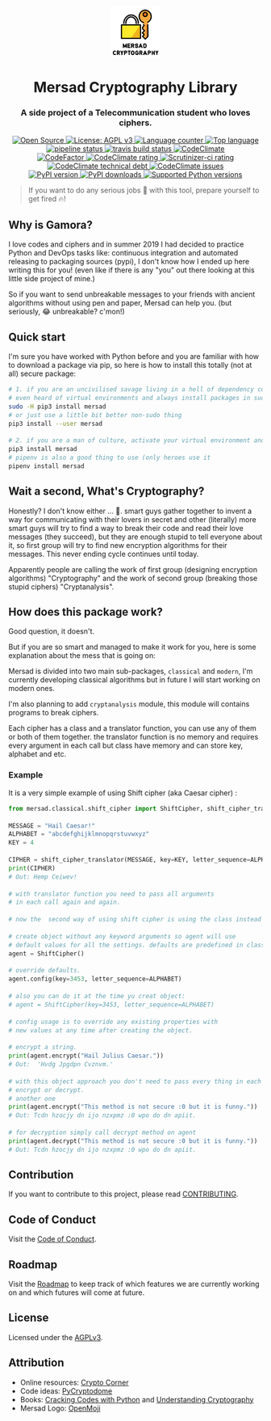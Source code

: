 <p align="center">
  <br>
  <a href="#">
    <img src="logo.svg" height="100" width="100" alt="Mersad Cryptography Library"/>
  </a>
</p>

<h1 align="center">Mersad Cryptography Library</h1>
<h3 align="center">A side project of a Telecommunication student who loves ciphers.</h3>
<p align="center">

<p align="center">
  <a title="Open Source" href="https://opensource.com/resources/what-open-source" target="_blank">
    <img src="https://img.shields.io/badge/Open%20Source-Forever-brightgreen?logo=open-source-initiative&style=flat-square" alt="Open Source">
  </a>
  <a title="License: AGPLv3" href="https://www.opensource.org/licenses/AGPL-3.0" target="_blank">
    <img src="https://img.shields.io/github/license/azadeh-afzar/Mersad-Cryptography-Library?logo=gnu&style=flat-square" alt="License: AGPL v3">
  </a>
  <a title="Language counter" href="#" target="_blank">
    <img src="https://img.shields.io/github/languages/count/azadeh-afzar/Mersad-Cryptography-Library?logo=gitlab&style=flat-square" alt="Language counter">
  </a>
  <a title="Top language" href="#" target="_blank">
    <img src="https://img.shields.io/github/languages/top/azadeh-afzar/Mersad-Cryptography-Library?logo=gitlab&style=flat-square" alt="Top language">
  </a>
  <a title="GitLab: pipeline status" href="https://gitlab.com/Azadeh-Afzar/Cryptography/Mersad-Cryptography-Library/commits/master" target="_blank">
    <img src="https://img.shields.io/gitlab/pipeline/Cryptography/Mersad-Cryptography-Library?gitlab_url=https%3A%2F%2Fgitlab.com%2FAzadeh-Afzar&logo=gitlab&style=flat-square"  alt="pipeline status" />
  </a>
  <a title="Travis CI: build status" href="https://travis-ci.org/azadeh-afzar/Mersad-Cryptography-Library" target="_blank">
    <img src="https://img.shields.io/travis/azadeh-afzar/Mersad-Cryptography-Library/master?logo=travis&style=flat-square"  alt="travis build status" />
  </a>
  <a title="Test Coverage: CodeClimate.com" href="https://codeclimate.com/github/azadeh-afzar/Mersad-Cryptography-Library" target="_blank">
    <img src="https://img.shields.io/codeclimate/coverage/azadeh-afzar/Mersad-Cryptography-Library?logo=code-climate&style=flat-square" alt="CodeClimate"/>
  </a>
  
  <br>
  
  <a title="Code Quality: Codefactor.io" href="https://www.codefactor.io/repository/github/azadeh-afzar/mersad-cryptography-library" target="_blank">
    <img src="https://www.codefactor.io/repository/github/azadeh-afzar/mersad-cryptography-library/badge?style=flat-square" alt="CodeFactor"/>
  </a>
  <a title="Code Quality: CodeClimate.com" href="https://codeclimate.com/github/azadeh-afzar/Mersad-Cryptography-Library/maintainability" target="_blank">
    <img src="https://img.shields.io/codeclimate/maintainability/azadeh-afzar/Mersad-Cryptography-Library?logo=code-climate&style=flat-square" alt="CodeClimate rating"/>
  </a>
  <a title="Code Quality: Scrutinizer-ci.com" href="https://scrutinizer-ci.com/g/azadeh-afzar/Mersad-Cryptography-Library/?branch=master" target="_blank">
    <img src="https://img.shields.io/scrutinizer/quality/g/azadeh-afzar/Mersad-Cryptography-Library/master?logo=scrutinizer&style=flat-square" alt="Scrutinizer-ci rating"/>
  </a>
  <a title="Code Technical Debt: CodeClimate.com" href="https://codeclimate.com/github/azadeh-afzar/Mersad-Cryptography-Library/maintainability" target="_blank">
    <img src="https://img.shields.io/codeclimate/tech-debt/azadeh-afzar/Mersad-Cryptography-Library?logo=code-climate&style=flat-square" alt="CodeClimate technical debt"/>
  </a>
  <a title="Code Issues: CodeClimate.com" href="https://codeclimate.com/github/azadeh-afzar/Mersad-Cryptography-Library/maintainability" target="_blank">
    <img src="https://img.shields.io/codeclimate/issues/azadeh-afzar/Mersad-Cryptography-Library?logo=code-climate&style=flat-square" alt="CodeClimate issues"/>
  </a>
  
  <br>
  
  <a title="PyPi: Mersad version" href="https://pypi.org/project/mersad" target="_blank">
    <img src="https://img.shields.io/pypi/v/mersad?logo=pypi&style=flat-square" alt="PyPI version">
  </a>
  <a title="PyPi: Mersad downloads" href="https://pypi.org/project/mersad" target="_blank">
    <img src="https://img.shields.io/pypi/dm/mersad?logo=pypi&style=flat-square" alt="PyPI downloads">
  </a>
  <a title="PyPi: version support" href="https://pypi.org/project/mersad" target="_blank">
    <img src="https://img.shields.io/pypi/pyversions/mersad?logo=pypi&style=flat-square" alt="Supported Python versions">
  </a>
</p>

> If you want to do any serious jobs :poop: with this tool, prepare yourself to get fired :fire:! 

## Why is Gamora?

I love codes and ciphers and in summer 2019 I had decided to practice Python and DevOps
tasks like: continuous integration and automated releasing to packaging sources
(pypi), I don't know how I ended up here writing this for you!
(even like if there is any "you" out there looking at this little side project of mine.)

So if you want to send unbreakable messages to your friends with ancient algorithms
without using pen and paper, Mersad can help you. (but seriously, :joy: unbreakable? c'mon!)


## Quick start

I'm sure you have worked with Python before and you are familiar with how to download
a package via pip, so here is how to install this totally (not at all) secure package:

```bash
# 1. if you are an uncivilised savage living in a hell of dependency conflicts who doesn't 
# even heard of virtual environments and always install packages in sudo mode, here you go:
sudo -H pip3 install mersad
# or just use a little bit better non-sudo thing
pip3 install --user mersad

# 2. if you are a man of culture, activate your virtual environment and type this:
pip3 install mersad
# pipenv is also a good thing to use (only heroes use it
pipenv install mersad
```

## Wait a second, What's Cryptography?

Honestly? I don't know either ... :grimacing:. smart guys gather together to invent
a way for communicating with their lovers in secret and other (literally) more smart
guys will try to find a way to break their code and read their love messages 
(they succeed), but they are enough stupid to tell everyone about it, so first group 
will try to find new encryption algorithms for their messages. This never ending 
cycle continues until today.

Apparently people are calling the work of first group (designing encryption algorithms)
"Cryptography" and the work of second group (breaking those stupid ciphers) "Cryptanalysis".

## How does this package work?

Good question, it doesn't. 

But if you are so smart and managed to make it work for you, here is some 
explanation about the mess that is going on:

Mersad is divided into two main sub-packages, `classical` and `modern`, I'm currently
developing classical algorithms but in future I will start working on modern ones.

I'm also planning to add `cryptanalysis` module, this module will contains programs 
to break ciphers.

Each cipher has a class and a translator function, you can use any of them or both of 
them together.
the translator function is no memory and requires every argument in 
each call but class have memory and can store key, alphabet and etc.

### Example

It is a very simple example of using Shift cipher (aka Caesar cipher) :
```python
from mersad.classical.shift_cipher import ShiftCipher, shift_cipher_translator

MESSAGE = "Hail Caesar!"
ALPHABET = "abcdefghijklmnopqrstuvwxyz"
KEY = 4

CIPHER = shift_cipher_translator(MESSAGE, key=KEY, letter_sequence=ALPHABET)
print(CIPHER)
# Out: Hemp Ceiwev!

# with translator function you need to pass all arguments
# in each call again and again.

# now the  second way of using shift cipher is using the class instead of function.

# create object without any keyword arguments so agent will use
# default values for all the settings. defaults are predefined in class.
agent = ShiftCipher()

# override defaults.
agent.config(key=3453, letter_sequence=ALPHABET)

# also you can do it at the time yu creat object:
# agent = ShiftCipher(key=3453, letter_sequence=ALPHABET)

# config usage is to override any existing properties with 
# new values at any time after creating the object.

# encrypt a string.
print(agent.encrypt("Hail Julius Caesar."))
# Out:  'Hvdg Jpgdpn Cvznvm.'

# with this object approach you don't need to pass every thing in each call to
# encrypt or decrypt.
# another one
print(agent.encrypt("This method is not secure :0 but it is funny."))
# Out: Tcdn hzocjy dn ijo nzxpmz :0 wpo do dn apiit.

# for decryption simply call decrypt method on agent
print(agent.decrypt("This method is not secure :0 but it is funny."))
# Out: Tcdn hzocjy dn ijo nzxpmz :0 wpo do dn apiit.

``` 

## Contribution

If you want to contribute to this project, please read [CONTRIBUTING](CONTRIBUTING.md).

## Code of Conduct

Visit the [Code of Conduct](CODE_OF_CONDUCT.md).

## Roadmap

Visit the [Roadmap](ROADMAP.md) to keep track of which features we are currently 
working on and which futures will come at future.

## License

Licensed under the [AGPLv3](LICENSE).

## Attribution
 
- Online resources: [Crypto Corner](https://crypto.interactive-maths.com)
- Code ideas: [PyCryptodome](https://www.pycryptodome.org)
- Books: [Cracking Codes with Python](https://inventwithpython.com/cracking) and 
         [Understanding Cryptography](https://www.springer.com/gp/book/9783642041006)
- Mersad Logo: [OpenMoji](https://openmoji.org/)
